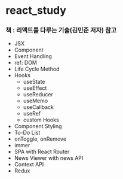 # react_study

### 책 : 리액트를 다루는 기술(김민준 저자) 참고

  - JSX
  - Component
  - Event Handling
  - ref: DOM
  - Life Cycle Method
  - Hooks
    - useState
    - useEffect
    - useReducer
    - useMemo
    - useCallback
    - useRef
    - custom Hooks
  - Component Styling
  - To-Do List
  - onToggle, onRemove
  - immer
  - SPA with React Router
  - News Viewer with news API
  - Context API
  - Redux
